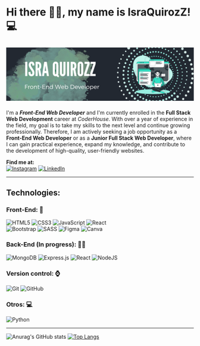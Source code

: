 # Hi there 👋🏽, my name is IsraQuirozZ! 💻

![Portada Readme](https://github.com/IsraQuirozZ/IsraQuirozZ/blob/main/portadaReadme.png)
---
I'm a ***Front-End Web Developer*** and I'm currently enrolled in the
**Full Stack Web Development** career at *CoderHouse*. With
over a year of experience in the field, my goal is to take my skills
to the next level and continue growing professionally. Therefore, I
am actively seeking a job opportunity as a
**Front-End Web Developer** or as a
**Junior Full Stack Web Developer**, where I can gain
practical experience, expand my knowledge, and contribute to the
development of high-quality, user-friendly websites.

**Find me at:**\
[![Instagram](https://img.shields.io/badge/Instagram-%23E4405F.svg?style=for-the-badge&logo=Instagram&logoColor=white)](https://www.instagram.com/isra_quirozz/)
[![LinkedIn](https://img.shields.io/badge/linkedin-%230077B5.svg?style=for-the-badge&logo=linkedin&logoColor=white)](https://www.linkedin.com/in/israel-quiroz-de-zaldo-763192203)

---

## Technologies:
### **Front-End**: 🚀
  ![HTML5](https://img.shields.io/badge/html5-%23E34F26.svg?style=for-the-badge&logo=html5&logoColor=white)
  ![CSS3](https://img.shields.io/badge/css3-%231572B6.svg?style=for-the-badge&logo=css3&logoColor=white)
  ![JavaScript](https://img.shields.io/badge/javascript-%23323330.svg?style=for-the-badge&logo=javascript&logoColor=%23F7DF1E)
  ![React](https://img.shields.io/badge/react-%2320232a.svg?style=for-the-badge&logo=react&logoColor=%2361DAFB)\
  ![Bootstrap](https://img.shields.io/badge/bootstrap-%23563D7C.svg?style=for-the-badge&logo=bootstrap&logoColor=white)
  ![SASS](https://img.shields.io/badge/SASS-hotpink.svg?style=for-the-badge&logo=SASS&logoColor=white)
  ![Figma](https://img.shields.io/badge/figma-%23F24E1E.svg?style=for-the-badge&logo=figma&logoColor=white)
  ![Canva](https://img.shields.io/badge/Canva-%2300C4CC.svg?style=for-the-badge&logo=Canva&logoColor=white)

### **Back-End** (In progress): 🐱‍👤

  ![MongoDB](https://img.shields.io/badge/MongoDB-%234ea94b.svg?style=for-the-badge&logo=mongodb&logoColor=white)
  ![Express.js](https://img.shields.io/badge/express.js-%23404d59.svg?style=for-the-badge&logo=express&logoColor=%2361DAFB)
  ![React](https://img.shields.io/badge/react-%2320232a.svg?style=for-the-badge&logo=react&logoColor=%2361DAFB)
  ![NodeJS](https://img.shields.io/badge/node.js-6DA55F?style=for-the-badge&logo=node.js&logoColor=white)


### **Version control**: ⌚

  ![Git](https://img.shields.io/badge/git-%23F05033.svg?style=for-the-badge&logo=git&logoColor=white)
  ![GitHub](https://img.shields.io/badge/github-%23121011.svg?style=for-the-badge&logo=github&logoColor=white)

### **Otros**: 💻 

  ![Python](https://img.shields.io/badge/python-3670A0?style=for-the-badge&logo=python&logoColor=ffdd54)

---

![Anurag's GitHub stats](https://github-readme-stats.vercel.app/api?username=IsraQuirozZ&show_icons=true&theme=dark&title_color=42f5a1)
[![Top Langs](https://github-readme-stats.vercel.app/api/top-langs/?username=IsraQuirozZ&layout=compact&theme=dark&hide_border=true)](https://github.com/anuraghazra/github-readme-stats)

